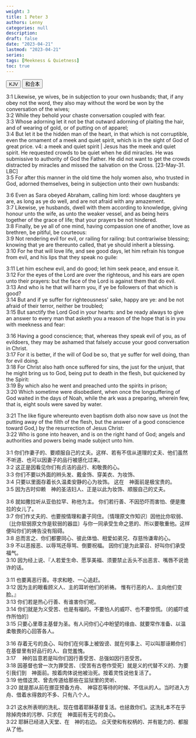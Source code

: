 ```yaml
---
weight: 3
title: 1 Peter 3
authors: Lenny
categories: null
description: 
draft: false
date: "2023-04-21"
lastmod: "2023-04-21"
series: 
tags: [Meekness & Quietness]
toc: true
---
```


<!--more-->

<!-- Tab links -->

<div class="tab">
  <button class="tablinks active" onclick="tablabel(event, 'english')">KJV</button>
  <button class="tablinks" onclick="tablabel(event, 'chinese')">和合本</button>
</div>

<!-- Tab content -->
<div id="english" class="tabcontent" style="display:block">

3:1 Likewise, ye wives, be in subjection to your own husbands; that, if any obey not the word, they also may without the word be won by the conversation of the wives;  
3:2 While they behold your chaste conversation coupled with fear.  
3:3 Whose adorning let it not be that outward adorning of plaiting the hair, and of wearing of gold, or of putting on of apparel;  
3:4 But let it be the hidden man of the heart, in that which is not corruptible, even the ornament of <a class = "blue">a meek and quiet spirit</a>, which is in the sight of God of great price. <a class = "marginnote">v4: a meek and quiet spirit | Jesus has the meek and quiet spirit.  He requested crowds to be quiet when he did miracles.  He was submissive to authority of God the Father.  He did not want to get the crowds distracted by miracles and missed the salvation on the Cross. [23-May-31. LBC]</a>  
3:5 For after this manner in the old time the holy women also, who trusted in God, adorned themselves, being in subjection unto their own husbands:  

3:6 Even as Sara obeyed Abraham, calling him lord: whose daughters ye are, as long as ye do well, and are not afraid with any amazement.  
3:7 Likewise, ye husbands, dwell with them according to knowledge, giving honour unto the wife, as unto the weaker vessel, and as being heirs together of the grace of life; that your prayers be not hindered.  
3:8 Finally, be ye all of one mind, having compassion one of another, love as brethren, be pitiful, be courteous:  
3:9 Not rendering evil for evil, or railing for railing: but contrariwise blessing; knowing that ye are thereunto called, that ye should inherit a blessing.  
3:10 For he that will love life, and see good days, let him refrain his tongue from evil, and his lips that they speak no guile:  

3:11 Let him eschew evil, and do good; let him seek peace, and ensue it.  
3:12 For the eyes of the Lord are over the righteous, and his ears are open unto their prayers: but the face of the Lord is against them that do evil.  
3:13 And who is he that will harm you, if ye be followers of that which is good?  
3:14 But and if ye suffer for righteousness' sake, happy are ye: and be not afraid of their terror, neither be troubled;  
3:15 But sanctify the Lord God in your hearts: and be ready always to give an answer to every man that asketh you a reason of the hope that is in you with meekness and fear:  

3:16 Having a good conscience; that, whereas they speak evil of you, as of evildoers, they may be ashamed that falsely accuse your good conversation in Christ.  
3:17 For it is better, if the will of God be so, that ye suffer for well doing, than for evil doing.  
3:18 For Christ also hath once suffered for sins, the just for the unjust, that he might bring us to God, being put to death in the flesh, but quickened by the Spirit:  
3:19 By which also he went and preached unto the spirits in prison;  
3:20 Which sometime were disobedient, when once the longsuffering of God waited in the days of Noah, while the ark was a preparing, wherein few, that is, eight souls were saved by water.  

3:21 The like figure whereunto even baptism doth also now save us (not the putting away of the filth of the flesh, but the answer of a good conscience toward God,) by the resurrection of Jesus Christ:  
3:22 Who is gone into heaven, and is on the right hand of God; angels and authorities and powers being made subject unto him.  

</div>


<div id="chinese" class="tabcontent">

3:1 你们作妻子的、要顺服自己的丈夫。这样、若有不信从道理的丈夫、他们虽然不听道、也可以因妻子的品行被感化过来。  
3:2 这正是因看见你们有贞洁的品行、和敬畏的心。  
3:3 你们不要以外面的辫头发、戴金饰、穿美衣、为妆饰、  
3:4 只要以里面存着长久温柔安静的心为妆饰。  这在　神面前是极宝贵的。  
3:5 因为古时仰赖　神的圣洁妇人、正是以此为妆饰、顺服自己的丈夫。  

3:6 就如撒拉听从亚伯拉罕、称他为主。  你们若行善、不因恐吓而害怕、便是撒拉的女儿了。  
3:7 你们作丈夫的、也要按情理和妻子同住。〔情理原文作知识〕因他比你软弱、〔比你软弱原文作是软弱的器皿〕与你一同承受生命之恩的、所以要敬重他。这样便叫你们的祷告没有阻碍。  
3:8 总而言之、你们都要同心、彼此体恤、相爱如弟兄、存慈怜谦卑的心。  
3:9 不以恶报恶、以辱骂还辱骂、倒要祝福。  因你们是为此蒙召、好叫你们承受福气。  
3:10 因为经上说、『人若爱生命、愿享美福、须要禁止舌头不出恶言、嘴唇不说诡诈的话。  

3:11 也要离恶行善。寻求和睦、一心追赶。  
3:12 因为主的眼看顾义人、主的耳听他们的祈祷。  惟有行恶的人、主向他们变脸。』  
3:13 你们若是热心行善、有谁害你们呢。  
3:14 你们就是为义受苦、也是有福的。不要怕人的威吓、也不要惊慌。〔的威吓或作所怕的〕  
3:15 只要心里尊主基督为圣。有人问你们心中盼望的缘由、就要常作准备、以温柔敬畏的心回答各人。  

3:16 存着无亏的良心、叫你们在何事上被毁谤、就在何事上、可以叫那诬赖你们在基督里有好品行的人、自觉羞愧。  
3:17 　神的旨意若是叫你们因行善受苦、总强如因行恶受苦。  
3:18 因基督也曾一次为罪受苦、〔受苦有古卷作受死〕就是义的代替不义的、为要引我们到　神面前。按着肉体说他被治死。按着灵性说他复活了。  
3:19 他借这灵、曾去传道给那些在监狱里的灵听、  
3:20 就是那从前在挪亚预备方舟、　神容忍等待的时候、不信从的人。当时进入方舟、借着水得救的不多、只有八个人。  

3:21 这水所表明的洗礼、现在借着耶稣基督复活。也拯救你们。这洗礼本不在乎除掉肉体的污秽、只求在　神面前有无亏的良心。  
3:22 耶稣已经进入天堂、在　神的右边。  众天使和有权柄的、并有能力的、都服从了他。  
</div>
